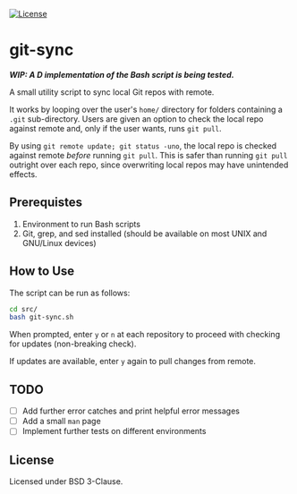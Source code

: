 [![License](https://img.shields.io/badge/License-BSD_3--Clause-blue.svg)](https://opensource.org/licenses/BSD-3-Clause)
# git-sync
_**WIP: A D implementation of the Bash script is being tested.**_

A small utility script to sync local Git repos with remote.

It works by looping over the user's `home/` directory for folders containing a `.git` sub-directory. Users are given an option to check the local repo against remote and, only if the user wants, runs `git pull`.

By using `git remote update; git status -uno`, the local repo is checked against remote _before_ running `git pull`. This is safer than running `git pull` outright over each repo, since overwriting local repos  may have unintended effects. 

## Prerequistes
1. Environment to run Bash scripts
2. Git, grep, and sed installed (should be available on most UNIX and GNU/Linux devices)

## How to Use
The script can be run as follows:
```bash
cd src/
bash git-sync.sh
```
When prompted, enter `y` or `n` at each repository to proceed with checking for updates (non-breaking check).

If updates are available, enter `y` again to pull changes from remote.

## TODO
- [ ] Add further error catches and print helpful error messages
- [ ] Add a small `man` page
- [ ] Implement further tests on different environments

## License
Licensed under BSD 3-Clause.
